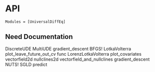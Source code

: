 # API

```@autodocs
Modules = [UniversalDiffEq]
```

## Need Documentation  
DiscreteUDE
MultiUDE
gradient_descent
BFGS!
LotkaVolterra
plot_leave_future_out_cv
func
LorenzLotkaVolterra
plot_covariates
vectorfield2d
nullclines2d
vectorfield_and_nullclines
gradient_descent
NUTS!
SGLD
predict

